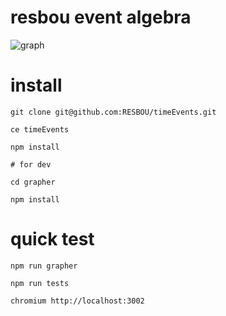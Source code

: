 # resbou event algebra

![graph](https://raw.githubusercontent.com/RESBOU/timeEvents/master/graph.png)

# install

    git clone git@github.com:RESBOU/timeEvents.git
    
    ce timeEvents

    npm install
    
    # for dev
    
    cd grapher
    
    npm install


# quick test

    npm run grapher

    npm run tests

    chromium http://localhost:3002
